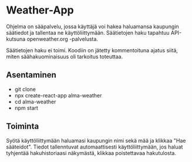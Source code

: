 # Weather-App

Ohjelma on sääpalvelu, jossa käyttäjä voi hakea haluamansa kaupungin säätiedot ja tallentaa ne käyttöliittymään. Säätietojen haku tapahtuu API-kutsuna openweather.org -palvelusta.

Säätietojen haku ei toimi. Koodiin on jätetty kommentoituna ajatus siitä, miten säähakuominaisuus oli tarkoitus toteuttaa.

## Asentaminen

* git clone 
* npx create-react-app alma-weather
* cd alma-weather
* npm start

## Toiminta

Syötä käyttöliittymään haluamasi kaupungin nimi sekä mää ja klikkaa "Hae sääteidot". Tiedot tallenntuvat automaattisesti käyttöliittymään, jos haluat tyhjentää hakuhistoriaasi näkymästä, klikkaa poistettavaa hakutulosta.